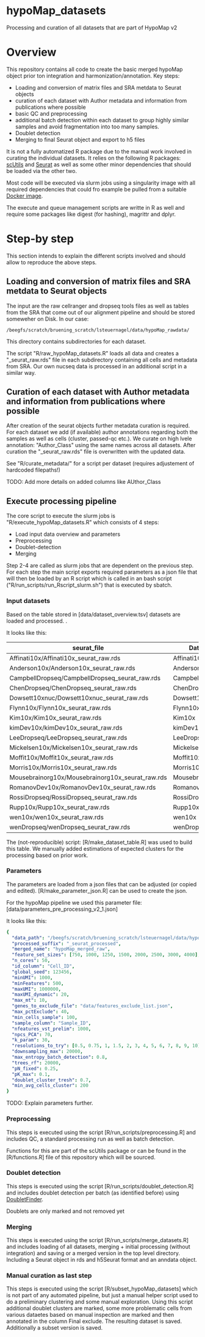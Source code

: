 # hypoMap_datasets
Processing and curation of all datasets that are part of HypoMap v2

# Overview 

This repository contains all code to create the basic merged hypoMap object prior ton integration and harmonization/annotation.
Key steps:

- Loading and conversion of matrix files and SRA metdata to Seurat objects
- curation of each dataset with Author metadata and information from publications where possible
- basic QC and preprocessing
- additional batch detection within each dataset to group highly similar samples and avoid fragmentation into too many samples.
- Doublet detection
- Merging to final Seurat object and export to h5 files

It is not a fully automatized R package due to the manual work involved in curating the individual datasets. It relies on the following R packages:
[scUtils](https://github.sf.mpg.de/lsteuernagel/scUtils) and [Seurat](https://satijalab.org/seurat/) as well as some other minor dependencies that should be loaded via the other two.

Most code will be executed via slurm jobs using a singularity image with all required dependencies that could fro example be pulled from a suitable [Docker image](https://hub.docker.com/r/lsteuernagel/r_scvi/tags).

The execute and queue management scripts are writte in R as well and require some packages like digest (for hashing), magrittr and dplyr.

# Step-by step 

This section intends to explain the different scripts involved and should allow to reproduce the above steps.

## Loading and conversion of matrix files and SRA metdata to Seurat objects

The input are the raw cellranger and dropseq tools files as well as tables from the SRA that come out of our alignment pipeline and should be stored someweher on Disk. In our case:

```
/beegfs/scratch/bruening_scratch/lsteuernagel/data/hypoMap_rawdata/
```

This directory contains subdirectories for each dataset. 

The script "R/raw_hypoMap_datasets.R" loads all data and creates a "_seurat_raw.rds" file in each subdirectory containing all cells and metadata from SRA.
Our own nucseq data is processed in an additional script in a similar way.

## Curation of each dataset with Author metadata and information from publications where possible

After creation of the seurat objects further metadata curation is required. For each dataset we add (if available) author annotations regarding both the samples as well as cells (cluster, passed-qc etc.). We curate on high lvele annotation: "Author_Class" using the same names across all datasets.
After curation the "_seurat_raw.rds" file is overwritten with the updated data.

See "R/curate_metadata/" for a script per dataset (requires adjustement of hardcoded filepaths!)

TODO: Add more details on added columns like AUthor_Class

## Execute processing pipeline

The core script to execute the slurm jobs is "R/execute_hypoMap_datasets.R" which consists of 4 steps:

- Load input data overview and parameters
- Preprocessing
- Doublet-detection
- Merging

Step 2-4 are called as slurm jobs that are dependent on the previous step. For each step the main script exports required parameters as a json file that will then be loaded by an R script which is called in an bash script ("R/run_scripts/run_Rscript_slurm.sh") that is executed by sbatch.

### Input datasets

Based on the table stored in [data/dataset_overview.tsv] datasets are loaded and processed. .

It looks like this:

| seurat_file                                      | Dataset          | estimated_total_clusters | exclude_author | doublet_formation_rate |
|--------------------------------------------------|------------------|--------------------------|----------------|------------------------|
| Affinati10x/Affinati10x_seurat_raw.rds           | Affinati10x      | 90                       | FALSE          | 0.05                   |
| Anderson10x/Anderson10x_seurat_raw.rds           | Anderson10x      | 70                       | FALSE          | 0.05                   |
| CampbellDropseq/CampbellDropseq_seurat_raw.rds   | CampbellDropseq  | 67                       | FALSE          | 0.05                   |
| ChenDropseq/ChenDropseq_seurat_raw.rds           | ChenDropseq      | 76                       | FALSE          | 0.05                   |
| Dowsett10xnuc/Dowsett10xnuc_seurat_raw.rds       | Dowsett10xnuc    | 90                       | TRUE           | 0.02                   |
| Flynn10x/Flynn10x_seurat_raw.rds                 | Flynn10x         | 41                       | FALSE          | 0.05                   |
| Kim10x/Kim10x_seurat_raw.rds                     | Kim10x           | 72                       | TRUE           | 0.02                   |
| kimDev10x/kimDev10x_seurat_raw.rds               | kimDev10x        | 19                       | FALSE          | 0.02                   |
| LeeDropseq/LeeDropseq_seurat_raw.rds             | LeeDropseq       | 48                       | FALSE          | 0.02                   |
| Mickelsen10x/Mickelsen10x_seurat_raw.rds         | Mickelsen10x     | 43                       | FALSE          | 0.05                   |
| Moffit10x/Moffit10x_seurat_raw.rds               | Moffit10x        | 64                       | TRUE           | 0.05                   |
| Morris10x/Morris10x_seurat_raw.rds               | Morris10x        | 50                       | FALSE          | 0.05                   |
| Mousebrainorg10x/Mousebrainorg10x_seurat_raw.rds | Mousebrainorg10x | 37                       | FALSE          | 0.05                   |
| RomanovDev10x/RomanovDev10x_seurat_raw.rds       | RomanovDev10x    | 18                       | FALSE          | 0.05                   |
| RossiDropseq/RossiDropseq_seurat_raw.rds         | RossiDropseq     | 51                       | FALSE          | 0.05                   |
| Rupp10x/Rupp10x_seurat_raw.rds                   | Rupp10x          | 90                       | FALSE          | 0.05                   |
| wen10x/wen10x_seurat_raw.rds                     | wen10x           | 21                       | FALSE          | 0.05                   |
| wenDropseq/wenDropseq_seurat_raw.rds             | wenDropseq       | 61                       | FALSE          | 0.05                   |

The (not-reproducible) script: [R/make_dataset_table.R] was used to build this table. We manually added estimations of expected clusters for the processing based on prior work.

### Parameters

The parameters are loaded from a json files that can be adjusted (or copied and edited). [R/make_parameter_json.R] can be used to create the json.

For the hypoMap pipeline we used this parameter file: [data/parameters_pre_processing_v2_1.json] 

It looks like this:

```yaml
{
  "data_path": "/beegfs/scratch/bruening_scratch/lsteuernagel/data/hypoMap_rawdata/",
  "processed_suffix": "_seurat_processed",
  "merged_name": "hypoMap_merged_raw",
  "feature_set_sizes": [750, 1000, 1250, 1500, 2000, 2500, 3000, 4000],
  "n_cores": 50,
  "id_column": "Cell_ID",
  "global_seed": 123456,
  "minUMI": 1000,
  "minFeatures": 500,
  "maxUMI": 1000000,
  "maxUMI_dynamic": 20,
  "max_mt": 10,
  "genes_to_exclude_file": "data/features_exclude_list.json",
  "max_pctExclude": 40,
  "min_cells_sample": 100,
  "sample_column": "Sample_ID",
  "nfeatures_vst_prelim": 1000,
  "npcs_PCA": 70,
  "k_param": 30,
  "resolutions_to_try": [0.5, 0.75, 1, 1.5, 2, 3, 4, 5, 6, 7, 8, 9, 10],
  "downsampling_max": 20000,
  "max_entropy_batch_detection": 0.8,
  "trees_rf": 20000,
  "pN_fixed": 0.25,
  "pK_max": 0.1,
  "doublet_cluster_tresh": 0.7,
  "min_avg_cells_cluster": 200
}
```

TODO: Explain parameters further.

### Preprocessing

This steps is executed using the script [R/run_scripts/preprocessing.R] and includes QC, a standard processing run as well as batch detection.

Functions for this are part of the scUtils package or can be found in the [R/functions.R] file of this repository which will be sourced.

### Doublet detection

This steps is executed using the script [R/run_scripts/doublet_detection.R] and includes doublet detection per batch (as identified before) using [DoubletFinder](https://github.com/chris-mcginnis-ucsf/DoubletFinder).

Doublets are only marked and not removed yet

### Merging

This steps is executed using the script [R/run_scripts/merge_datasets.R] and includes loading of all datasets, merging + initial processing (without integration) and saving or a merged version in the top level directory. Including a Seurat object in rds and h5Seurat format and an anndata object.

### Manual curation as last step

This steps is executed using the script [R/subset_hypoMap_datasets] which is not part of any automated pipeline, but just a manual helper script used to do a preliminary clustering and some manual exploration. 
Using this script additional doublet clusters are marked, some more problematic cells from various dataetes based on manual inspection are marked and then annotated in the column Final exclude. The resulting dataset is saved. Additionally a subset version is saved.





